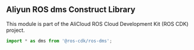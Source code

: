 ## Aliyun ROS dms Construct Library

This module is part of the AliCloud ROS Cloud Development Kit (ROS CDK) project.

```ts
import * as dms from '@ros-cdk/ros-dms';
```